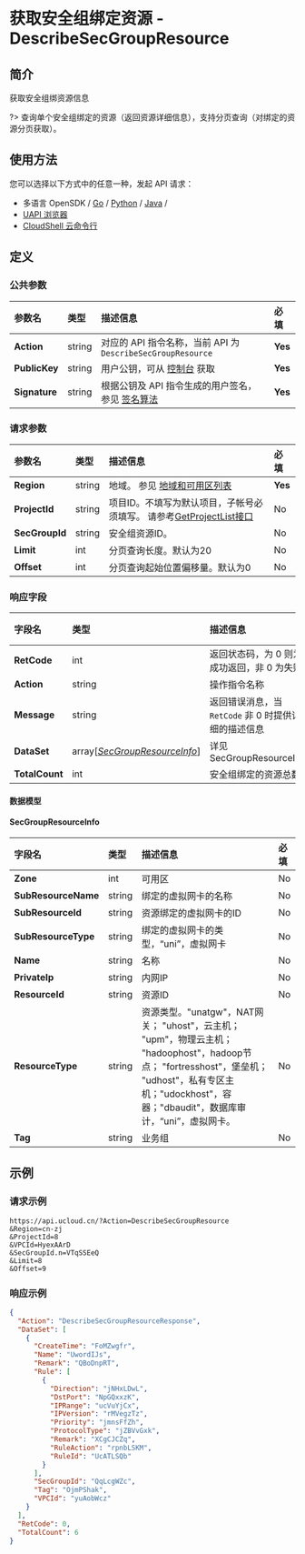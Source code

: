 # 获取安全组绑定资源 - DescribeSecGroupResource

## 简介

获取安全组绑资源信息

?> 查询单个安全组绑定的资源（返回资源详细信息），支持分页查询（对绑定的资源分页获取）。




## 使用方法

您可以选择以下方式中的任意一种，发起 API 请求：
- 多语言 OpenSDK / [Go](https://github.com/ucloud/ucloud-sdk-go) / [Python](https://github.com/ucloud/ucloud-sdk-python3) / [Java](https://github.com/ucloud/ucloud-sdk-java) /
- [UAPI 浏览器](https://console.ucloud.cn/uapi/detail?id=DescribeSecGroupResource)
- [CloudShell 云命令行](https://shell.ucloud.cn/)


## 定义

### 公共参数

| 参数名 | 类型 | 描述信息 | 必填 |
|:---|:---|:---|:---|
| **Action**     | string  | 对应的 API 指令名称，当前 API 为 `DescribeSecGroupResource`                        | **Yes** |
| **PublicKey**  | string  | 用户公钥，可从 [控制台](https://console.ucloud.cn/uapi/apikey) 获取                                             | **Yes** |
| **Signature**  | string  | 根据公钥及 API 指令生成的用户签名，参见 [签名算法](api/summary/signature.md)  | **Yes** |

### 请求参数

| 参数名 | 类型 | 描述信息 | 必填 |
|:---|:---|:---|:---|
| **Region** | string | 地域。 参见 [地域和可用区列表](https://docs.ucloud.cn/api/summary/regionlist) |**Yes**|
| **ProjectId** | string | 项目ID。不填写为默认项目，子帐号必须填写。 请参考[GetProjectList接口](https://docs.ucloud.cn/api/summary/get_project_list) |No|
| **SecGroupId** | string | 安全组资源ID。 |No|
| **Limit** | int | 分页查询长度。默认为20 |No|
| **Offset** | int | 分页查询起始位置偏移量。默认为0 |No|

### 响应字段

| 字段名 | 类型 | 描述信息 | 必填 |
|:---|:---|:---|:---|
| **RetCode** | int | 返回状态码，为 0 则为成功返回，非 0 为失败 |**Yes**|
| **Action** | string | 操作指令名称 |**Yes**|
| **Message** | string | 返回错误消息，当 `RetCode` 非 0 时提供详细的描述信息 |No|
| **DataSet** | array[[*SecGroupResourceInfo*](#SecGroupResourceInfo)] | 详见SecGroupResourceInfo |**Yes**|
| **TotalCount** | int | 安全组绑定的资源总数 |No|

#### 数据模型


#### SecGroupResourceInfo

| 字段名 | 类型 | 描述信息 | 必填 |
|:---|:---|:---|:---|
| **Zone** | int | 可用区 |No|
| **SubResourceName** | string | 绑定的虚拟网卡的名称 |No|
| **SubResourceId** | string | 资源绑定的虚拟网卡的ID |No|
| **SubResourceType** | string | 绑定的虚拟网卡的类型，“uni”，虚拟网卡 |No|
| **Name** | string | 名称 |No|
| **PrivateIp** | string | 内网IP |No|
| **ResourceId** | string | 资源ID |No|
| **ResourceType** | string | 资源类型。"unatgw"，NAT网关； "uhost"，云主机； "upm"，物理云主机； "hadoophost"，hadoop节点； "fortresshost"，堡垒机； "udhost"，私有专区主机；"udockhost"，容器；"dbaudit"，数据库审计，“uni”，虚拟网卡。 |No|
| **Tag** | string | 业务组 |No|

## 示例

### 请求示例
    
```
https://api.ucloud.cn/?Action=DescribeSecGroupResource
&Region=cn-zj
&ProjectId=8
&VPCId=HyexAArD
&SecGroupId.n=VTqSSEeQ
&Limit=8
&Offset=9
```

### 响应示例
    
```json
{
  "Action": "DescribeSecGroupResourceResponse",
  "DataSet": [
    {
      "CreateTime": "FoMZwgfr",
      "Name": "UwordIJs",
      "Remark": "QBoDnpRT",
      "Rule": [
        {
          "Direction": "jNHxLDwL",
          "DstPort": "NpGQxxzK",
          "IPRange": "ucVuYjCx",
          "IPVersion": "rMVegzTz",
          "Priority": "jmnsFfZh",
          "ProtocolType": "jZBVvGxk",
          "Remark": "XCgCJCZq",
          "RuleAction": "rpnbLSKM",
          "RuleId": "UcATLSQb"
        }
      ],
      "SecGroupId": "QqLcgWZc",
      "Tag": "OjmPShak",
      "VPCId": "yuAobWcz"
    }
  ],
  "RetCode": 0,
  "TotalCount": 6
}
```






